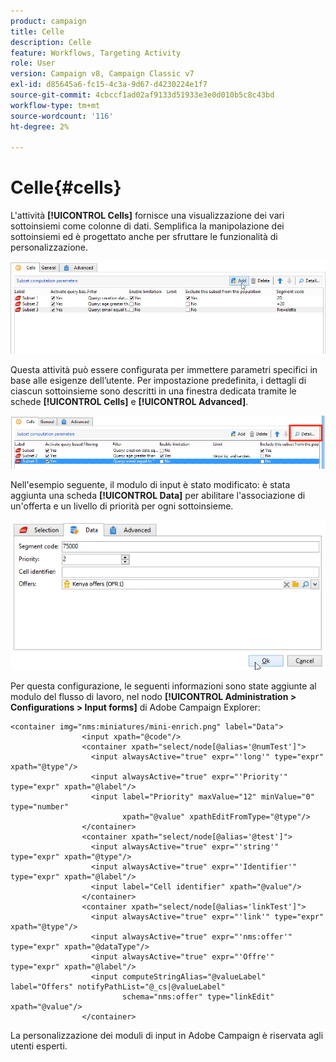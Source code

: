 ```yaml
---
product: campaign
title: Celle
description: Celle
feature: Workflows, Targeting Activity
role: User
version: Campaign v8, Campaign Classic v7
exl-id: d85645a6-fc15-4c3a-9d67-d4230224e1f7
source-git-commit: 4cbccf1ad02af9133d51933e3e0d010b5c8c43bd
workflow-type: tm+mt
source-wordcount: '116'
ht-degree: 2%

---
```


# Celle{#cells}

L&#39;attività **[!UICONTROL Cells]** fornisce una visualizzazione dei vari sottoinsiemi come colonne di dati. Semplifica la manipolazione dei sottoinsiemi ed è progettato anche per sfruttare le funzionalità di personalizzazione.

![](assets/wf_split_cells.png)

Questa attività può essere configurata per immettere parametri specifici in base alle esigenze dell’utente. Per impostazione predefinita, i dettagli di ciascun sottoinsieme sono descritti in una finestra dedicata tramite le schede **[!UICONTROL Cells]** e **[!UICONTROL Advanced]**.

![](assets/wf_split_cells_with_customization.png)

Nell&#39;esempio seguente, il modulo di input è stato modificato: è stata aggiunta una scheda **[!UICONTROL Data]** per abilitare l&#39;associazione di un&#39;offerta e un livello di priorità per ogni sottoinsieme.

![](assets/cells-activity-sample.png)

Per questa configurazione, le seguenti informazioni sono state aggiunte al modulo del flusso di lavoro, nel nodo **[!UICONTROL Administration > Configurations > Input forms]** di Adobe Campaign Explorer:

```
<container img="nms:miniatures/mini-enrich.png" label="Data">
                <input xpath="@code"/>
                <container xpath="select/node[@alias='@numTest']">
                  <input alwaysActive="true" expr="'long'" type="expr" xpath="@type"/>
                  <input alwaysActive="true" expr="'Priority'" type="expr" xpath="@label"/>
                  <input label="Priority" maxValue="12" minValue="0" type="number"
                         xpath="@value" xpathEditFromType="@type"/>
                </container>
                <container xpath="select/node[@alias='@test']">
                  <input alwaysActive="true" expr="'string'" type="expr" xpath="@type"/>
                  <input alwaysActive="true" expr="'Identifier'" type="expr" xpath="@label"/>
                  <input label="Cell identifier" xpath="@value"/>
                </container>
                <container xpath="select/node[@alias='linkTest']">
                  <input alwaysActive="true" expr="'link'" type="expr" xpath="@type"/>
                  <input alwaysActive="true" expr="'nms:offer'" type="expr" xpath="@dataType"/>
                  <input alwaysActive="true" expr="'Offre'" type="expr" xpath="@label"/>
                  <input computeStringAlias="@valueLabel" label="Offers" notifyPathList="@_cs|@valueLabel"
                         schema="nms:offer" type="linkEdit" xpath="@value"/>
                </container>
```

La personalizzazione dei moduli di input in Adobe Campaign è riservata agli utenti esperti.